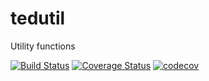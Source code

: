 # tedutil
Utility functions

[![Build Status](https://travis-ci.org/tedlaz/tedutil.svg?branch=master)](https://travis-ci.org/tedlaz/tedutil) [![Coverage Status](https://coveralls.io/repos/github/tedlaz/tedutil/badge.svg?branch=master)](https://coveralls.io/github/tedlaz/tedutil?branch=master) [![codecov](https://codecov.io/gh/tedlaz/tedutil/branch/master/graph/badge.svg)](https://codecov.io/gh/tedlaz/tedutil)
